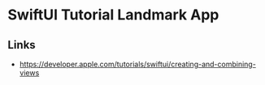 # SwiftUI Tutorial Landmark App

## Links 

- https://developer.apple.com/tutorials/swiftui/creating-and-combining-views
